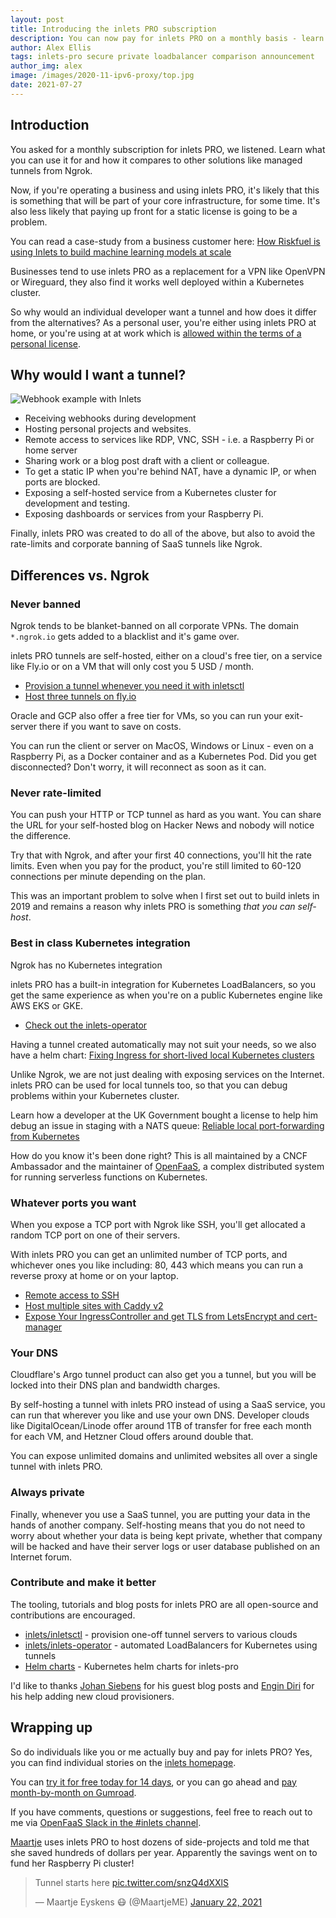 ```yaml
---
layout: post
title: Introducing the inlets PRO subscription
description: You can now pay for inlets PRO on a monthly basis - learn the use-cases and how it compares to other solutions.
author: Alex Ellis
tags: inlets-pro secure private loadbalancer comparison announcement
author_img: alex
image: /images/2020-11-ipv6-proxy/top.jpg
date: 2021-07-27
---
```


## Introduction

You asked for a monthly subscription for inlets PRO, we listened. Learn what you can use it for and how it compares to other solutions like managed tunnels from Ngrok.

Now, if you're operating a business and using inlets PRO, it's likely that this is something that will be part of your core infrastructure, for some time. It's also less likely that paying up front for a static license is going to be a problem.

You can read a case-study from a business customer here: [How Riskfuel is using Inlets to build machine learning models at scale](https://inlets.dev/blog/2021/07/22/riskfuel.html)

Businesses tend to use inlets PRO as a replacement for a VPN like OpenVPN or Wireguard, they also find it works well deployed within a Kubernetes cluster.

So why would an individual developer want a tunnel and how does it differ from the alternatives? As a personal user, you're either using inlets PRO at home, or you're using at at work which is [allowed within the terms of a personal license](https://inlets.dev/pricing).

## Why would I want a tunnel?

![Webhook example with Inlets](https://blog.alexellis.io/content/images/2019/09/inletsio--2-.png)

* Receiving webhooks during development
* Hosting personal projects and websites.
* Remote access to services like RDP, VNC, SSH - i.e. a Raspberry Pi or home server
* Sharing work or a blog post draft with a client or colleague.
* To get a static IP when you're behind NAT, have a dynamic IP, or when ports are blocked.
* Exposing a self-hosted service from a Kubernetes cluster for development and testing.
* Exposing dashboards or services from your Raspberry Pi.

Finally, inlets PRO was created to do all of the above, but also to avoid the rate-limits and corporate banning of SaaS tunnels like Ngrok.

## Differences vs. Ngrok

### Never banned

Ngrok tends to be blanket-banned on all corporate VPNs. The domain `*.ngrok.io` gets added to a blacklist and it's game over.

inlets PRO tunnels are self-hosted, either on a cloud's free tier, on a service like Fly.io or on a VM that will only cost you 5 USD / month.

* [Provision a tunnel whenever you need it with inletsctl](https://github.com/inlets/inletsctl)
* [Host three tunnels on fly.io](https://inlets.dev/blog/2021/07/07/inlets-fly-tutorial.html)

Oracle and GCP also offer a free tier for VMs, so you can run your exit-server there if you want to save on costs.

You can run the client or server on MacOS, Windows or Linux - even on a Raspberry Pi, as a Docker container and as a Kubernetes Pod. Did you get disconnected? Don't worry, it will reconnect as soon as it can.

### Never rate-limited

You can push your HTTP or TCP tunnel as hard as you want. You can share the URL for your self-hosted blog on Hacker News and nobody will notice the difference.

Try that with Ngrok, and after your first 40 connections, you'll hit the rate limits. Even when you pay for the product, you're still limited to 60-120 connections per minute depending on the plan.

This was an important problem to solve when I first set out to build inlets in 2019 and remains a reason why inlets PRO is something *that you can self-host*.

### Best in class Kubernetes integration

Ngrok has no Kubernetes integration

inlets PRO has a built-in integration for Kubernetes LoadBalancers, so you get the same experience as when you're on a public Kubernetes engine like AWS EKS or GKE.

* [Check out the inlets-operator](https://github.com/inlets/inlets-operator)

Having a tunnel created automatically may not suit your needs, so we also have a helm chart: [Fixing Ingress for short-lived local Kubernetes clusters](https://inlets.dev/blog/2021/07/08/short-lived-clusters.html)

Unlike Ngrok, we are not just dealing with exposing services on the Internet. inlets PRO can be used for local tunnels too, so that you can debug problems within your Kubernetes cluster.

Learn how a developer at the UK Government bought a license to help him debug an issue in staging with a NATS queue: [Reliable local port-forwarding from Kubernetes](https://inlets.dev/blog/2021/04/13/local-port-forwarding-kubernetes.html)

How do you know it's been done right? This is all maintained by a CNCF Ambassador and the maintainer of [OpenFaaS](https://www.openfaas.com/), a complex distributed system for running serverless functions on Kubernetes.

### Whatever ports you want

When you expose a TCP port with Ngrok like SSH, you'll get allocated a random TCP port on one of their servers.

With inlets PRO you can get an unlimited number of TCP ports, and whichever ones you like including: 80, 443 which means you can run a reverse proxy at home or on your laptop.

* [Remote access to SSH](https://docs.inlets.dev/#/get-started/quickstart-tcp-ssh)
* [Host multiple sites with Caddy v2](https://docs.inlets.dev/#/get-started/quickstart-http)
* [Expose Your IngressController and get TLS from LetsEncrypt and cert-manager](https://docs.inlets.dev/#/get-started/quickstart-ingresscontroller-cert-manager?id=quick-start-expose-your-ingresscontroller-and-get-tls-from-letsencrypt-and-cert-manager)

### Your DNS

Cloudflare's Argo tunnel product can also get you a tunnel, but you will be locked into their DNS plan and bandwidth charges.

By self-hosting a tunnel with inlets PRO instead of using a SaaS service, you can run that wherever you like and use your own DNS. Developer clouds like DigitalOcean/Linode offer around 1TB of transfer for free each month for each VM, and Hetzner Cloud offers around double that.

You can expose unlimited domains and unlimited websites all over a single tunnel with inlets PRO.

### Always private

Finally, whenever you use a SaaS tunnel, you are putting your data in the hands of another company. Self-hosting means that you do not need to worry about whether your data is being kept private, whether that company will be hacked and have their server logs or user database published on an Internet forum.

### Contribute and make it better

The tooling, tutorials and blog posts for inlets PRO are all open-source and contributions are encouraged.

* [inlets/inletsctl](https://github.com/inlets/inletsctl) - provision one-off tunnel servers to various clouds
* [inlets/inlets-operator](https://github.com/inlets/inlets-operator) - automated LoadBalancers for Kubernetes using tunnels
* [Helm charts](https://github.com/inlets/inlets-pro/tree/master/chart) - Kubernetes helm charts for inlets-pro

I'd like to thanks [Johan Siebens](https://twitter.com/nosceon) for his guest blog posts and [Engin Diri](https://twitter.com/_ediri) for his help adding new cloud provisioners.

## Wrapping up

So do individuals like you or me actually buy and pay for inlets PRO? Yes, you can find individual stories on the [inlets homepage](https://inlets.dev/).

You can [try it for free today for 14 days](https://docs.inlets.dev/#/get-started/free-trial?id=get-started-with-your-free-trial), or you can go ahead and [pay month-by-month on Gumroad](https://openfaas.gumroad.com/l/inlets-subscription).

If you have comments, questions or suggestions, feel free to reach out to me via [OpenFaaS Slack in the #inlets channel](https://slack.openfaas.io/).

[Maartje](https://twitter.com/MaartjeME) uses inlets PRO to host dozens of side-projects and told me that she saved hundreds of dollars per year. Apparently the savings went on to fund her Raspberry Pi cluster!

<blockquote class="twitter-tweet" data-conversation="none"><p lang="en" dir="ltr">Tunnel starts here <a href="https://t.co/snzQ4dXXlS">pic.twitter.com/snzQ4dXXlS</a></p>&mdash; Maartje Eyskens 😷 (@MaartjeME) <a href="https://twitter.com/MaartjeME/status/1352548143330717696?ref_src=twsrc%5Etfw">January 22, 2021</a></blockquote> <script async src="https://platform.twitter.com/widgets.js" charset="utf-8"></script>

